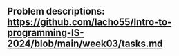 ## Problem descriptions: https://github.com/lacho55/Intro-to-programming-IS-2024/blob/main/week03/tasks.md
